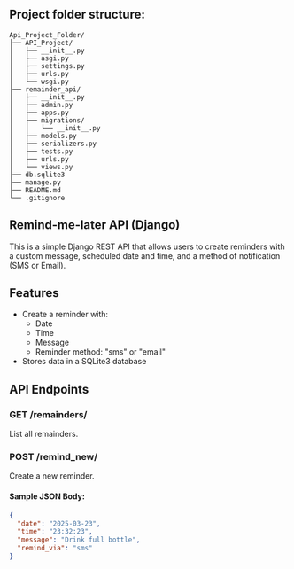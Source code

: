 ## Project folder structure:
```
Api_Project_Folder/
├── API_Project/
│   ├── __init__.py
│   ├── asgi.py
│   ├── settings.py
│   ├── urls.py
│   └── wsgi.py
├── remainder_api/
│   ├── __init__.py
│   ├── admin.py
│   ├── apps.py
│   ├── migrations/
│   │   └── __init__.py
│   ├── models.py
│   ├── serializers.py
│   ├── tests.py
│   ├── urls.py
│   └── views.py
├── db.sqlite3
├── manage.py
├── README.md
└── .gitignore
```

## Remind-me-later API (Django)

This is a simple Django REST API that allows users to create reminders with a custom message, scheduled date and time, and a method of notification (SMS or Email).

## Features

- Create a reminder with:
  - Date
  - Time
  - Message
  - Reminder method: "sms" or "email"
- Stores data in a SQLite3 database

## API Endpoints      
### GET /remainders/
List all remainders.
### POST /remind_new/
Create a new reminder.

#### Sample JSON Body:
```json
{
  "date": "2025-03-23",
  "time": "23:32:23",
  "message": "Drink full bottle",
  "remind_via": "sms"
}
